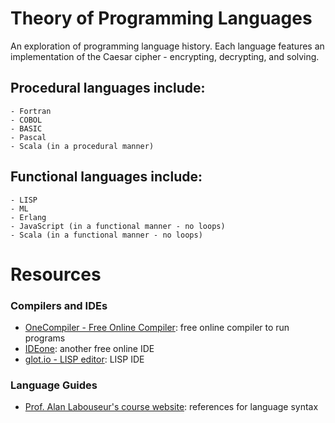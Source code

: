 # Theory of Programming Languages

An exploration of programming language history. Each language features an implementation of the Caesar cipher - encrypting, decrypting, and solving.

## Procedural languages include:
    - Fortran
    - COBOL
    - BASIC
    - Pascal
    - Scala (in a procedural manner)

## Functional languages include:
    - LISP
    - ML
    - Erlang
    - JavaScript (in a functional manner - no loops)
    - Scala	(in a functional manner - no loops)

# Resources
### Compilers and IDEs
* [OneCompiler - Free Online Compiler](https://onecompiler.com/): free online compiler to run programs
* [IDEone](https://ideone.com/): another free online IDE
* [glot.io - LISP editor](https://glot.io/new/clisp): LISP IDE

### Language Guides
* [Prof. Alan Labouseur's course website](https://www.labouseur.com/courses/tpl/): references for language syntax